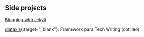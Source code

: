 ## Side projects

[Blogging with Jekyll](https://links.antoniomuniz.com/blog/)

[diataxis](https://diataxis.fr/){:target="_blank"}: Framework para Tech Writing (cotilleo)